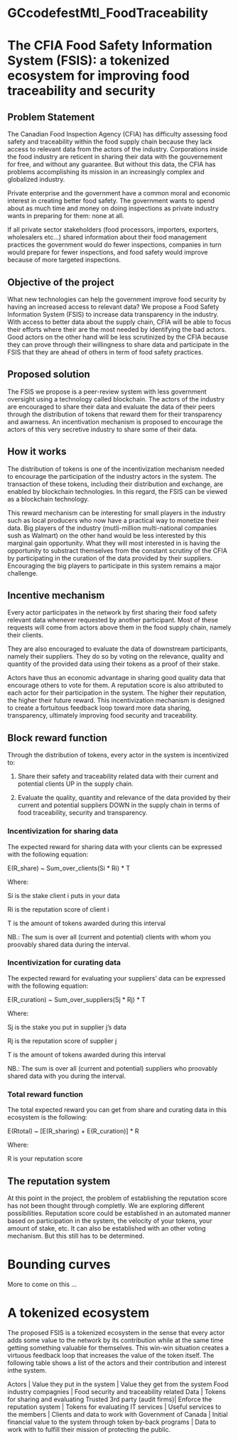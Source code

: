 # GCcodefestMtl_FoodTraceability

# The CFIA Food Safety Information System (FSIS): a tokenized ecosystem for improving food traceability and security

## Problem Statement 

The Canadian Food Inspection Agency (CFIA) has difficulty assessing food safety and traceability within the food supply chain because they lack access to relevant data from the actors of the industry. Corporations inside the food industry are reticent in sharing their data with the gouvernement for free, and without any guarantee. But without this data, the CFIA has problems accomplishing its mission in an increasingly complex and globalized industry.

Private enterprise and the government have a common moral and economic interest in creating better food safety. The government wants to spend about as much time and money on doing inspections as private industry wants in preparing for them: none at all.

If all private sector stakeholders (food processors, importers, exporters, wholesalers etc...) shared information about their food management practices the government would do fewer inspections, companies in turn would prepare for fewer inspections, and food safety would improve because of more targeted inspections.

## Objective of the project

What new technologies can help the government improve food security by having an increased access to relevant data? We propose a Food Safety Information System (FSIS) to increase data transparency in the industry. With access to better data about the supply chain, CFIA will be able to focus their efforts where their are the most needed by identifying the bad actors. Good actors on the other hand will be less scrutinized by the CFIA because they can prove through their willingness to share data and participate in the FSIS that they are ahead of others in term of food safety practices. 

## Proposed solution 

The FSIS we propose is a peer-review system with less government oversight using a technology called blockchain. The actors of the industry are encouraged to share their data and evaluate the data of their peers through the distribution of tokens that reward them for their transparency and awarness. An incentivation mechanism is proposed to encourage the actors of this very secretive industry to share some of their data.

## How it works 

The distribution of tokens is one of the incentivization mechanism needed to encourage the participation of the industry actors in the system. The transaction of these tokens, including their distribution and exchange, are enabled by blockchain technologies. In this regard, the FSIS can be viewed as a blockchain technology. 

This reward mechanism can be interesting for small players in the industry such as local producers who now have a practical way to monetize their data. Big players of the industry (mutli-million multi-national companies sush as Walmart) on the other hand would be less interested by this marginal gain opportunity. What they will most interested in is having the opportunity to substract themselves from the constant scrutiny of the CFIA by participating in the curation of the data provided by their suppliers. Encouraging the big players to participate in this system remains a major challenge. 

## Incentive mechanism

Every actor participates in the network by first sharing their food safety relevant data whenever requested by another participant. Most of these requests will come from actors above them in the food supply chain, namely their clients.

They are also encouraged to evaluate the data of downstream participants, namely their suppliers. They do so by voting on the relevance, quality and quantity of the provided data using their tokens as a proof of their stake. 

Actors have thus an economic advantage in sharing good quality data that encourage others to vote for them. A reputation score is also attributed to each actor for their participation in the system. The higher their reputation, the higher their future reward. This incentivization mechanism is designed to create a fortuitous feedback loop toward more data sharing, transparency, ultimately improving food security and traceability.

## Block reward function

Through the distribution of tokens, every actor in the system is incentivized to:

1) Share their safety and traceability related data with their current and potential clients UP in the supply chain.

2) Evaluate the quality, quantity and relevance of the data provided by their current and potential suppliers DOWN in the supply chain in terms of food traceability, security and transparency. 

### Incentivization for sharing data

The expected reward for sharing data with your clients can be expressed with the following equation:

E(R_share) ~ Sum_over_clients(Si * Ri) * T

Where:

Si is the stake client i puts in your data

Ri is the reputation score of client i

T is the amount of tokens awarded during this interval

NB.: The sum is over all (current and potential) clients with whom you proovably shared data during the interval.

### Incentivization for curating data

The expected reward for evaluating your suppliers’ data can be expressed with the following equation:

E(R_curation) ~ Sum_over_suppliers(Sj * Rj) * T

Where:

Sj is the stake you put in supplier j’s data

Rj is the reputation score of supplier j

T is the amount of tokens awarded during this interval

NB.: The sum is over all (current and potential) suppliers who proovably shared data with you during the interval.

### Total reward function

The total expected reward you can get from share and curating data in this ecosystem is the following:

E(Rtotal) ~ [E(R_sharing) + E(R_curation)] * R

Where:

R is your reputation score

## The reputation system

At this point in the project, the problem of establishing the reputation score has not been thought through completly. We are exploring different possibilities. Reputation score could be established in an automated manner based on participation in the system, the velocity of your tokens, your amount of stake, etc. It can also be established with an other voting mechanism. But this still has to be determined.

# Bounding curves

More to come on this ...

# A tokenized ecosystem

The proposed FSIS is a tokenized ecosystem in the sense that every actor adds some value to the network by its contribution while at the same time getting something valuable for themselves. This win-win situation creates a virtuous feedback loop that increases the value of the token itself. The following table shows a list of the actors and their contribution and interest inthe system.

Actors | Value they put in the system | Value they get from the system
Food industry compagnies | Food security and traceability related Data | Tokens for sharing and evaluating
Trusted 3rd party (audit firms)| Enforce the reputation system | Tokens for evaluating
IT services | Useful services to the members  | Clients and data to work with
Government of Canada | Initial financial value to the system through token by-back programs | Data to work with to fulfill their mission of protecting the public.


